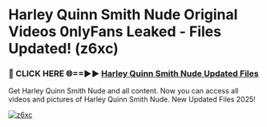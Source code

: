 # Harley Quinn Smith Nude Original Videos 0nlyFans Leaked - Files Updated! (z6xc)

<h3>🔴 CLICK HERE 🌐==►► <a href="https://tinyurl.com/52m3yx9h" rel="nofollow">Harley Quinn Smith Nude Updated Files</a></h3>

Get Harley Quinn Smith Nude and all content. Now you can access all videos and pictures of Harley Quinn Smith Nude. New Updated Files 2025!

[![z6xc](https://i.imgur.com/TnHtlc8.gif)](https://tinyurl.com/52m3yx9h)
